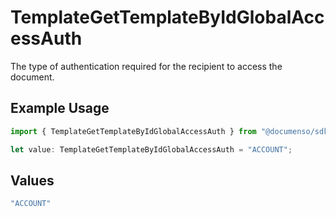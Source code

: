 # TemplateGetTemplateByIdGlobalAccessAuth

The type of authentication required for the recipient to access the document.

## Example Usage

```typescript
import { TemplateGetTemplateByIdGlobalAccessAuth } from "@documenso/sdk-typescript/models/operations";

let value: TemplateGetTemplateByIdGlobalAccessAuth = "ACCOUNT";
```

## Values

```typescript
"ACCOUNT"
```